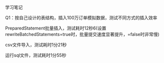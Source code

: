 学习笔记

Q1：按自己设计的表结构，插入100万订单模拟数据，测试不同方式的插入效率

PreparedStatement批量插入，测试耗时12秒6(设置rewriteBatchedStatements=true时，批量提交速度显著提升，=false时非常慢)

csv文件导入，测试耗时1分21秒

运行sql文件，测试耗时1分55秒


